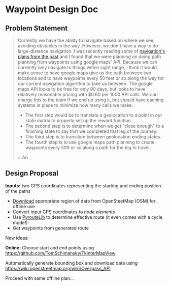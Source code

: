 # Waypoint Design Doc

## Problem Statement

> Currently we have the ability to navigate based on where we see, avoiding
> obstacles in the way. However, we don't have a way to do large-distance
> navigation. I was recently reading some of [navigation's plans from the past](https://drive.google.com/file/d/0B6KdkZUjU006VWdEQTdoZzRERDQ/view?resourcekey=0-UbjFfBvkBSd_YXUj8sl95g) and I
> found that we were planning on doing path planning from waypoints using google
> maps' API. Because we can currently only navigate to things within sight range,
> I think it would make sense to have google maps give us the path between two
> locations and to have waypoints every 50 feet or so along the way for our
> current navigation algorithm to take us between. The google maps API looks to
> be free for only 90 days, but looks to have relatively reasonable pricing with
> $0.60 per 1000 API calls. We can charge this to the team if we end up using it,
> but should have caching systems in place to minimize how many calls we make.
>
> * The first step would be to translate a geolocation to a point in our state
>   matrix to properly set up the reward function.
> * The second step is to determine when we get "close enough" to a finishing state
>   to say that we completed that leg of the journey.
> * The third step is to transition between geolocation ending states.
> * The fourth step is to use google maps path planning to create waypoints every
>   50ft or so along a path for the big to travel.
>
> ~ Ari

## Design Proposal

**Inputs:** two GPS coordinates representing the starting and ending position of
the paths

* [Download](https://wiki.openstreetmap.org/wiki/Downloading_data) appropriate
  region of data from OpenSteetMap (OSM) for offline use
* Convert input GPS coordinates to _node_ _elements_
* Use [PyrouteLib](https://wiki.openstreetmap.org/wiki/PyrouteLib) to determine
  effective route (it even comes with a cycle mode!)
* Get waypoints from generated route

New ideas:

**Online:**
Choose start and end points using <https://github.com/TomSchimansky/TkinterMapView>

Automatically generate bounding box and download data using
<https://wiki.openstreetmap.org/wiki/Overpass_API>

Proceed with same offline plan...
